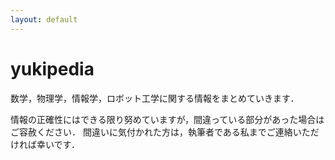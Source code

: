```yaml
---
layout: default
---
```


# yukipedia
数学，物理学，情報学，ロボット工学に関する情報をまとめていきます．

情報の正確性にはできる限り努めていますが，間違っている部分があった場合はご容赦ください．
間違いに気付かれた方は，執筆者である私までご連絡いただければ幸いです．
